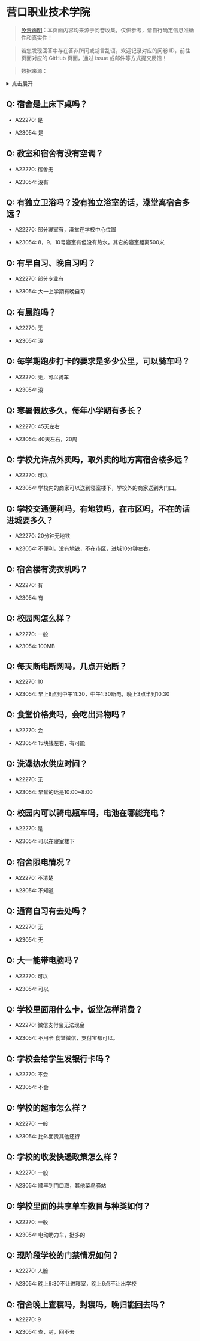 # 营口职业技术学院

> [免责声明](https://colleges.chat/#_3)：本页面内容均来源于问卷收集，仅供参考，请自行确定信息准确性和真实性！

> 若您发现回答中存在答非所问或胡言乱语，欢迎记录对应的问卷 ID，前往页面对应的 GitHub 页面，通过 issue 或邮件等方式提交反馈！

> 数据来源：

<details><summary>点击展开</summary>
<ul>
<li>A22270: 匿名 (2024 年 06 月)</li>
<li>A23054: 匿名 (2024 年 06 月)</li>
</ul>
</details>

## Q: 宿舍是上床下桌吗？

- A22270: 是

- A23054: 是

## Q: 教室和宿舍有没有空调？

- A22270: 宿舍无

- A23054: 没有

## Q: 有独立卫浴吗？没有独立浴室的话，澡堂离宿舍多远？

- A22270: 部分寝室有，澡堂在学校中心位置

- A23054: 8，9，10号寝室有但没有热水，其它的寝室距离500米

## Q: 有早自习、晚自习吗？

- A22270: 部分专业有

- A23054: 大一上学期有晚自习

## Q: 有晨跑吗？

- A22270: 无

- A23054: 没

## Q: 每学期跑步打卡的要求是多少公里，可以骑车吗？

- A22270: 无，可以骑车

- A23054: 没

## Q: 寒暑假放多久，每年小学期有多长？

- A22270: 45天左右

- A23054: 40天左右，20周

## Q: 学校允许点外卖吗，取外卖的地方离宿舍楼多远？

- A22270: 可以

- A23054: 学校内的商家可以送到寝室楼下，学校外的商家送到大门口。

## Q: 学校交通便利吗，有地铁吗，在市区吗，不在的话进城要多久？

- A22270: 20分钟无地铁

- A23054: 不便利，没有地铁，不在市区，进城10分钟左右。

## Q: 宿舍楼有洗衣机吗？

- A22270: 有

- A23054: 有

## Q: 校园网怎么样？

- A22270: 一般

- A23054: 100MB

## Q: 每天断电断网吗，几点开始断？

- A22270: 10

- A23054: 早上8点到中午11:30，中午1:30断电，晚上3点半到10:30

## Q: 食堂价格贵吗，会吃出异物吗？

- A22270: 会

- A23054: 15块钱左右，有可能

## Q: 洗澡热水供应时间？

- A22270: 无

- A23054: 早堂的话是10:00\~8:00

## Q: 校园内可以骑电瓶车吗，电池在哪能充电？

- A22270: 是

- A23054: 可以在寝室楼下

## Q: 宿舍限电情况？

- A22270: 不清楚

- A23054: 不知道

## Q: 通宵自习有去处吗？

- A22270: 无

- A23054: 无

## Q: 大一能带电脑吗？

- A22270: 可以

- A23054: 可以

## Q: 学校里面用什么卡，饭堂怎样消费？

- A22270: 微信支付宝无法现金

- A23054: 不用卡 食堂微信，支付宝都可以。

## Q: 学校会给学生发银行卡吗？

- A22270: 不会

- A23054: 不会

## Q: 学校的超市怎么样？

- A22270: 一般

- A23054: 比外面贵其他还行

## Q: 学校的收发快递政策怎么样？

- A22270: 一般

- A23054: 顺丰到门口取，其他菜鸟驿站

## Q: 学校里面的共享单车数目与种类如何？

- A22270: 一般

- A23054: 电动助力车，挺多的

## Q: 现阶段学校的门禁情况如何？

- A22270: 人脸

- A23054: 晚上9:30不让进寝室，晚上6点不让出学校

## Q: 宿舍晚上查寝吗，封寝吗，晚归能回去吗？

- A22270: 9

- A23054: 查，封，回不去

